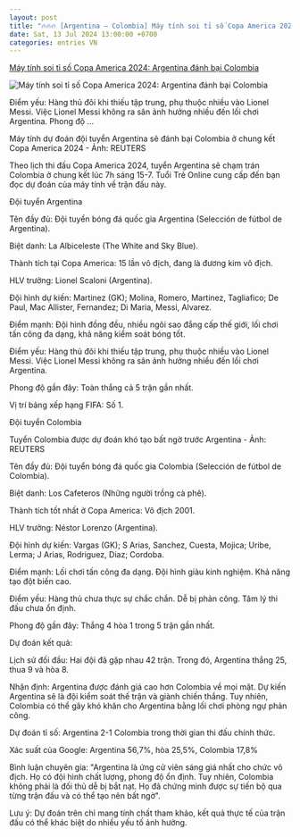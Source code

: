 ```yaml
---
layout: post
title: "🔥🔥🔥 [Argentina – Colombia] Máy tính soi tỉ số Copa America 2024: Argentina đánh bại Colombia"
date: Sat, 13 Jul 2024 13:00:00 +0700
categories: entries VN
---
```

[Máy tính soi tỉ số Copa America 2024: Argentina đánh bại Colombia](https://tuoitre.vn/may-tinh-soi-ti-so-copa-america-2024-argentina-danh-bai-colombia-20240713193303581.htm)

![Máy tính soi tỉ số Copa America 2024: Argentina đánh bại Colombia](https://cdn1.tuoitre.vn/zoom/600_315/471584752817336320/2024/7/13/untitled-17208736814921352639298-7-0-337-631-crop-17208738752871306783014.png)

Điểm yếu: Hàng thủ đôi khi thiếu tập trung, phụ thuộc nhiều vào Lionel Messi. Việc Lionel Messi không ra sân ảnh hưởng nhiều đến lối chơi Argentina. Phong độ ...

Máy tính dự đoán đội tuyển Argentina sẽ đánh bại Colombia ở chung kết Copa America 2024 - Ảnh: REUTERS

Theo lịch thi đấu Copa America 2024, tuyển Argentina sẽ chạm trán Colombia ở chung kết lúc 7h sáng 15-7. Tuổi Trẻ Online cung cấp đến bạn đọc dự đoán của máy tính về trận đấu này.

Đội tuyển Argentina

Tên đầy đủ: Đội tuyển bóng đá quốc gia Argentina (Selección de fútbol de Argentina).

Biệt danh: La Albiceleste (The White and Sky Blue).

Thành tích tại Copa America: 15 lần vô địch, đang là đương kim vô địch.

HLV trưởng: Lionel Scaloni (Argentina).

Đội hình dự kiến: Martinez (GK); Molina, Romero, Martinez, Tagliafico; De Paul, Mac Allister, Fernandez; Di Maria, Messi, Alvarez.

Điểm mạnh: Đội hình đồng đều, nhiều ngôi sao đẳng cấp thế giới, lối chơi tấn công đa dạng, khả năng kiểm soát bóng tốt.

Điểm yếu: Hàng thủ đôi khi thiếu tập trung, phụ thuộc nhiều vào Lionel Messi. Việc Lionel Messi không ra sân ảnh hưởng nhiều đến lối chơi Argentina.

Phong độ gần đây: Toàn thắng cả 5 trận gần nhất.

Vị trí bảng xếp hạng FIFA: Số 1.

Đội tuyển Colombia

Tuyển Colombia được dự đoán khó tạo bất ngờ trước Argentina - Ảnh: REUTERS

Tên đầy đủ: Đội tuyển bóng đá quốc gia Colombia (Selección de fútbol de Colombia).

Biệt danh: Los Cafeteros (Những người trồng cà phê).

Thành tích tốt nhất ở Copa America: Vô địch 2001.

HLV trưởng: Néstor Lorenzo (Argentina).

Đội hình dự kiến: Vargas (GK); S Arias, Sanchez, Cuesta, Mojica; Uribe, Lerma; J Arias, Rodriguez, Diaz; Cordoba.

Điểm mạnh: Lối chơi tấn công đa dạng. Đội hình giàu kinh nghiệm. Khả năng tạo đột biến cao.

Điểm yếu: Hàng thủ chưa thực sự chắc chắn. Dễ bị phản công. Tâm lý thi đấu chưa ổn định.

Phong độ gần đây: Thắng 4 hòa 1 trong 5 trận gần nhất.

Dự đoán kết quả:

Lịch sử đối đầu: Hai đội đã gặp nhau 42 trận. Trong đó, Argentina thắng 25, thua 9 và hòa 8.

Nhận định: Argentina được đánh giá cao hơn Colombia về mọi mặt. Dự kiến Argentina sẽ là đội kiểm soát thế trận và giành chiến thắng. Tuy nhiên, Colombia có thể gây khó khăn cho Argentina bằng lối chơi phòng ngự phản công.

Dự đoán tỉ số: Argentina 2-1 Colombia trong thời gian thi đấu chính thức.

Xác suất của Google: Argentina 56,7%, hòa 25,5%, Colombia 17,8%

Bình luận chuyên gia: "Argentina là ứng cử viên sáng giá nhất cho chức vô địch. Họ có đội hình chất lượng, phong độ ổn định. Tuy nhiên, Colombia không phải là đối thủ dễ bị bắt nạt. Họ đã chứng minh được sự tiến bộ qua từng trận đấu và có thể tạo nên bất ngờ".

Lưu ý: Dự đoán trên chỉ mang tính chất tham khảo, kết quả thực tế của trận đấu có thể khác biệt do nhiều yếu tố ảnh hưởng.

